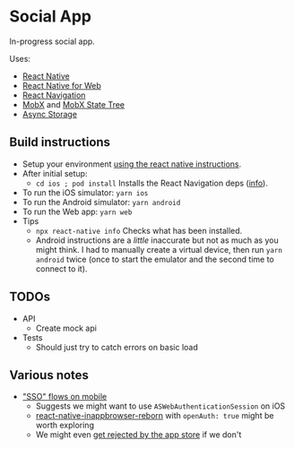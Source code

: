 # Social App

In-progress social app.

Uses:

- [React Native](https://reactnative.dev)
- [React Native for Web](https://necolas.github.io/react-native-web/)
- [React Navigation](https://reactnative.dev/docs/navigation#react-navigation)
- [MobX](https://mobx.js.org/README.html) and [MobX State Tree](https://mobx-state-tree.js.org/)
- [Async Storage](https://github.com/react-native-async-storage/async-storage)

## Build instructions

- Setup your environment [using the react native instructions](https://reactnative.dev/docs/environment-setup).
- After initial setup:
  - `cd ios ; pod install` Installs the React Navigation deps ([info](https://reactnative.dev/docs/navigation#installation-and-setup)).
- To run the iOS simulator: `yarn ios`
- To run the Android simulator: `yarn android`
- To run the Web app: `yarn web`
- Tips
  - `npx react-native info` Checks what has been installed.
  - Android instructions are a *little* inaccurate but not as much as you might think. I had to manually create a virtual device, then run `yarn android` twice (once to start the emulator and the second time to connect to it).

## TODOs

- API
  - Create mock api
- Tests
  - Should just try to catch errors on basic load

## Various notes

- ["SSO" flows on mobile](https://developer.okta.com/blog/2022/01/13/mobile-sso)
  - Suggests we might want to use `ASWebAuthenticationSession` on iOS
  - [react-native-inappbrowser-reborn](https://www.npmjs.com/package/react-native-inappbrowser-reborn) with `openAuth: true` might be worth exploring
  - We might even [get rejected by the app store](https://community.auth0.com/t/react-native-ios-app-rejected-on-appstore-for-using-react-native-auth0/36793) if we don't